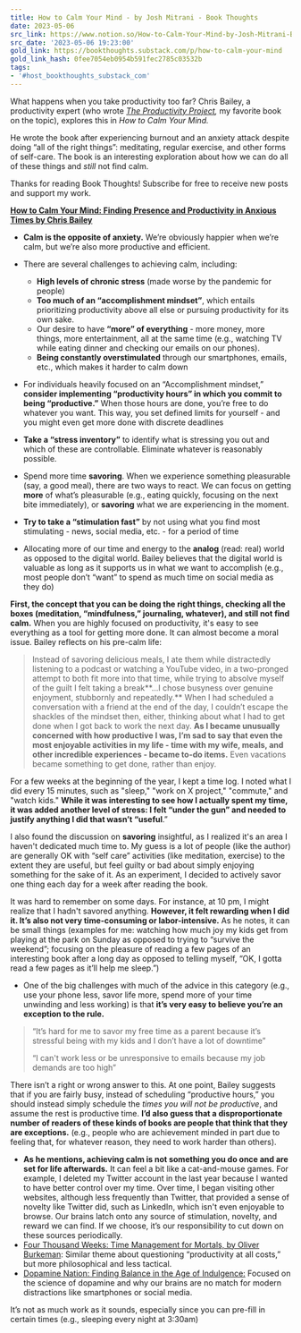 ```yaml
---
title: How to Calm Your Mind - by Josh Mitrani - Book Thoughts
date: 2023-05-06
src_link: https://www.notion.so/How-to-Calm-Your-Mind-by-Josh-Mitrani-Book-Thoughts-e62d209e70ad4f459b939c8e0accdf28
src_date: '2023-05-06 19:23:00'
gold_link: https://bookthoughts.substack.com/p/how-to-calm-your-mind
gold_link_hash: 0fee7054eb0954b591fec2785c03532b
tags:
- '#host_bookthoughts_substack_com'
---
```


What happens when you take productivity too far? Chris Bailey, a productivity expert (who wrote *[The Productivity Project](https://a.co/d/aYnYIyv),* my favorite book on the topic), explores this in *How to Calm Your Mind.* 

He wrote the book after experiencing burnout and an anxiety attack despite doing “all of the right things”: meditating, regular exercise, and other forms of self-care. The book is an interesting exploration about how we can do all of these things and *still* not find calm. 

Thanks for reading Book Thoughts! Subscribe for free to receive new posts and support my work.

**[How to Calm Your Mind: Finding Presence and Productivity in Anxious Times by Chris Bailey](https://a.co/d/d0qRlt9)**

* **Calm is the opposite of anxiety.** We’re obviously happier when we’re calm, but we’re also more productive and efficient.
* There are several challenges to achieving calm, including: 


	+ **High levels of chronic stress** (made worse by the pandemic for people)
	+ **Too much of an “accomplishment mindset”**, which entails prioritizing productivity above all else or pursuing productivity for its own sake.
	+ Our desire to have **“more” of everything** - more money, more things, more entertainment, all at the same time (e.g., watching TV while eating dinner and checking our emails on our phones).
	+ **Being constantly overstimulated** through our smartphones, emails, etc., which makes it harder to calm down
* For individuals heavily focused on an “Accomplishment mindset,” **consider implementing “productivity hours” in which you commit to being “productive.”** When those hours are done, you’re free to do whatever you want. This way, you set defined limits for yourself - and you might even get more done with discrete deadlines
* **Take a “stress inventory”** to identify what is stressing you out and which of these are controllable. Eliminate whatever is reasonably possible.
* Spend more time **savoring**. When we experience something pleasurable (say, a good meal), there are two ways to react. We can focus on getting **more** of what’s pleasurable (e.g., eating quickly, focusing on the next bite immediately), or **savoring** what we are experiencing in the moment.
* **Try to take a “stimulation fast”** by not using what you find most stimulating - news, social media, etc. - for a period of time
* Allocating more of our time and energy to the **analog** (read: real) world as opposed to the digital world. Bailey believes that the digital world is valuable as long as it supports us in what we want to accomplish (e.g., most people don’t “want” to spend as much time on social media as they do)

**First, the concept that you can be doing the right things, checking all the boxes (meditation, “mindfulness,” journaling, whatever), and still not find calm.** When you are highly focused on productivity, it's easy to see everything as a tool for getting more done. It can almost become a moral issue. Bailey reflects on his pre-calm life: 


> Instead of savoring delicious meals, I ate them while distractedly listening to a podcast or watching a YouTube video, in a two-pronged attempt to both fit more into that time, while trying to absolve myself of the guilt I felt taking a break**…I chose busyness over genuine enjoyment, stubbornly and repeatedly.** When I had scheduled a conversation with a friend at the end of the day, I couldn’t escape the shackles of the mindset then, either, thinking about what I had to get done when I got back to work the next day. **As I became unusually concerned with how productive I was, I’m sad to say that even the most enjoyable activities in my life - time with my wife, meals, and other incredible experiences - became to-do items.** Even vacations became something to get done, rather than enjoy.

For a few weeks at the beginning of the year, I kept a time log. I noted what I did every 15 minutes, such as "sleep," "work on X project," "commute," and "watch kids." **While it was interesting to see how I actually spent my time, it was added another level of stress: I felt “under the gun” and needed to justify anything I did that wasn’t “useful**.” 

I also found the discussion on **savoring** insightful, as I realized it's an area I haven't dedicated much time to. My guess is a lot of people (like the author) are generally OK with “self care” activities (like meditation, exercise) to the extent they are useful, but feel guilty or bad about simply enjoying something for the sake of it. As an experiment, I decided to actively savor one thing each day for a week after reading the book. 

It was hard to remember on some days. For instance, at 10 pm, I might realize that I hadn't savored anything. **However, it felt rewarding when I did it. It’s also not very time-consuming or labor-intensive.** As he notes, it can be small things (examples for me: watching how much joy my kids get from playing at the park on Sunday as opposed to trying to “survive the weekend”; focusing on the pleasure of reading a few pages of an interesting book after a long day as opposed to telling myself, “OK, I gotta read a few pages as it’ll help me sleep.”) 

* One of the big challenges with much of the advice in this category (e.g., use your phone less, savor life more, spend more of your time unwinding and less working) is that **it’s very easy to believe you’re an exception to the rule.** 


> “It’s hard for me to savor my free time as a parent because it’s stressful being with my kids and I don’t have a lot of downtime” 
> 
> “I can't work less or be unresponsive to emails because my job demands are too high”

There isn’t a right or wrong answer to this. At one point, Bailey suggests that if you are fairly busy, instead of scheduling “productive hours,” you should instead simply schedule the *times you will not be productive*, and assume the rest is productive time. **I’d also guess that a disproportionate number of readers of these kinds of books are people that think that they are exceptions.** (e.g., people who are achievement minded in part due to feeling that, for whatever reason, they need to work harder than others).
* **As he mentions, achieving calm is not something you do once and are set for life afterwards.** It can feel a bit like a cat-and-mouse games. For example, I deleted my Twitter account in the last year because I wanted to have better control over my time. Over time, I began visiting other websites, although less frequently than Twitter, that provided a sense of novelty like Twitter did, such as LinkedIn, which isn't even enjoyable to browse. Our brains latch onto any source of stimulation, novelty, and reward we can find. If we choose, it’s our responsibility to cut down on these sources periodically.
* [Four Thousand Weeks: Time Management for Mortals, by Oliver Burkeman](https://bookthoughts.substack.com/p/against-time-management-four-thousand): Similar theme about questioning “productivity at all costs,” but more philosophical and less tactical.
* [Dopamine Nation: Finding Balance in the Age of Indulgence:](https://bookthoughts.substack.com/p/dopamine-nation) Focused on the science of dopamine and why our brains are no match for modern distractions like smartphones or social media.

It’s not as much work as it sounds, especially since you can pre-fill in certain times (e.g., sleeping every night at 3:30am)